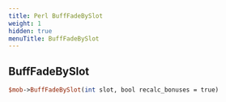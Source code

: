 ```yaml
---
title: Perl BuffFadeBySlot
weight: 1
hidden: true
menuTitle: BuffFadeBySlot
---
```

## BuffFadeBySlot
```perl
$mob->BuffFadeBySlot(int slot, bool recalc_bonuses = true)
```